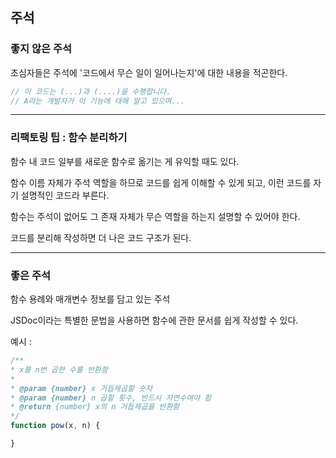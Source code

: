 ## 주석

### 좋지 않은 주석

초심자들은 주석에 '코드에서 무슨 일이 일어나는지'에 대한 내용을 적곤한다.

~~~ JavaScript
// 이 코드는 (...)과 (....)을 수행합니다.
// A라는 개발자가 이 기능에 대해 알고 있으며...
~~~

<hr >

### 리팩토링 팁 : 함수 분리하기

함수 내 코드 일부를 새로운 함수로 옮기는 게 유익할 때도 있다.

함수 이름 자체가 주석 역할을 하므로 코드를 쉽게 이해할 수 있게 되고, 이런 코드를 자기 설명적인 코드라 부른다.

함수는 주석이 없어도 그 존재 자체가 무슨 역할을 하는지 설명할 수 있어야 한다.

코드를 분리해 작성하면 더 나은 코드 구조가 된다.

<hr >

### 좋은 주석

함수 용례와 매개변수 정보를 담고 있는 주석

JSDoc이라는 특별한 문법을 사용하면 함수에 관한 문서를 쉽게 작성할 수 있다.

예시 : 

~~~ JavaScript
/**
* x를 n번 곱한 수를 반환함
* 
* @param {number} x 거듭제곱할 숫자
* @param {number} n 곱할 횟수, 반드시 자연수여야 함
* @return {number} x의 n 거듭제곱을 반환함
*/
function pow(x, n) {

}
~~~


